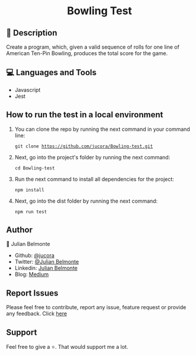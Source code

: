 <h1 align="center">Bowling Test</h1>

## :pencil: Description

Create a program, which, given a valid sequence of rolls for one line of American Ten-Pin Bowling, produces the total score for the game.

## :computer: Languages and Tools

- Javascript
- Jest

## How to run the test in a local environment

1. You can clone the repo by running the next command in your command line: <p><code>git clone https://github.com/jucora/Bowling-test.git</code></p>

2. Next, go into the project's folder by running the next command: <p><code>cd Bowling-test</code></p>

3. Run the next command to install all dependencies for the project: <p><code>npm install</code></p>

4. Next, go into the dist folder by running the next command: <p><code>npm run test</code></p>

## Author

:man: Julian Belmonte

- Github: [@jucora](https://github.com/jucora)
- Twitter: [@Julian Belmonte](twitter.com/JulianBelmonte)
- Linkedin: [Julian Belmonte](linkedin.com/in/julianbel)
- Blog: [Medium](https://medium.com/@artjulius)

## Report Issues

Please feel free to contribute, report any issue, feature request or provide any feedback. Click [here](https://github.com/jucora/Bowling-test/issues)

## Support

Feel free to give a :star:. That would support me a lot.
